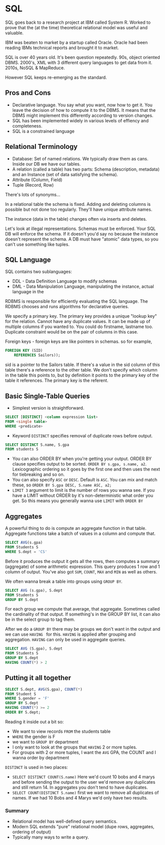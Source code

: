 # SQL

SQL goes back to a research project at IBM called System R. Worked to prove that the (at the time) theoretical relational model was useful and valuable.

IBM was beaten to market by a startup called Oracle. Oracle had been reading IBMs technical reports and brought it to market. 

SQL is over 40 years old. It's been question repeatedly. 90s, object oriented DBMS. 2000's, XML with 3 different query languages to get data from it. 2010s, NoSQL & MapReduce.

However SQL keeps re-emerging as the standard.

## Pros and Cons

- Declarative language. You say what you want, now how to get it. You leave the decision of how to compute it to the DBMS. It means that the DBMS might implement this differently according to version changes.
- SQL has been implemented widely in various levels of effiency and completeness.
- SQL is a constrained language

## Relational Terminology

- Database: Set of named relations. We typically draw them as cans. Inside our DB we have our tables.
- A relation (called a table) has two parts: Schema (description, metadata) and an Instance (set of data satisfying the schema).
- Attribute (Column, Field)
- Tuple (Record, Row)

There's lots of synonyms...

In a relational table the schema is fixed. Adding and deleting columns is possible but not done too regularly. They'll have unique attribute names.

The instance (data in the table) changes often via inserts and deletes.

Let's look at illegal representations. Schemas must be enforced. Your SQL DB will enforce the schema. If it doesn't you'd say no because the instance doesn't represent the schema. A DB must have "atomic" data types, so you can't use something like tuples.

## SQL Language

SQL contains two sublanguages:
- DDL - Data Definition Language to modify schemas
- DML - Data Manipulation Language, manipulating the instance, actual language in the

RDBMS is responsible for efficiently evaluating the SQL language. The RDBMS chooses and runs algorithms for declarative queries.

We specify a primary key. The primary key provides a unique "lookup key" for the relation. Cannot have any duplicate values. It can be made up of multiple columns if you wanted to. You could do firstname, lastname too. Duplicate constraint would be on the pair of columns in this case.

Foreign keys - foreign keys are like pointers in schemas. so for example,

```SQL
FOREIGN KEY (SID)
    REFERENCES Sailors));
```

sid is a pointer to the Sailors table. If there's a value in the sid column of this table there's a reference to the other table. We don't specify which column in the table this points to, but by definition it points to the primary key of the table it references. The primary key is the referent.

## Basic Single-Table Queries

- Simplest version is straightforward.

```SQL
SELECT [DISTINCT] <column expression list>
FROM <single table>
WHERE <predicate>
```

- Keyword `DISTINCT` specifies removal of duplicate rows before output. 

```SQL
SELECT DISTINCT S.name, S.gpa
FROM students S
```

- You can also ORDER BY when you're getting your output. ORDER BY clause specifies output to be sorted. `ORDER BY s.gpa, s.name, a2`. Lexicographic ordering so it goes by the first one and then uses the next for tiebreaking and so on.
- You can also specify `ASC` or `DESC`. Default is `ASC`. You can mix and match these, so `ORDER BY S.gpa DESC, S.name ASC, a2;`
- `LIMIT 3` argument to limit is the number of rows you wanna see. If you have a LIMIT without ORDER by it's non-deterministic what order you get. So this means you generally wanna use `LIMIT` with `ORDER BY`

## Aggregates

A powerful thing to do is compute an aggregate function in that table. Aggregate functions take a batch of values in a column and compute that. 

```SQL
SELECT AVG(s.gpa)
FROM Students S
WHERE S.dept = 'CS'
```

Before it produces the output it gets all the rows, then computes a summary (aggregate) of some arithmetic expression. This query produces 1 row and 1 column of output. You've also got `SUM`, `COUNT`, `MAX` and `MIN` as well as others.

We often wanna break a table into groups using `GROUP BY`. 
```SQL
SELECT AVG (s.gpa), S.dept
FROM Students S
GROUP BY S.dept
```

For each group we compute that average, that aggregate. Sometimes called the cardinality of that output. If something's in the GROUP BY list, it can also be in the select group to tag them.

After we do a `GROUP BY` there may be groups we don't want in the output and we can use `HAVING ` for this. `HAVING` is applied after grouping and aggregation. `HAVING` can only be used in aggregate queries. 

```SQL
SELECT AVG (S.gpa), S.dept
FROM Students S
GROUP BY S.dept
HAVING COUNT(*) > 2
```

## Putting it all together

```SQL
SELECT S.dept, AVG(S.gpa), COUNT(*)
FROM Student S
WHERE S.gender = 'F'
GROUP BY S.dept
HAVING COUNT(*) >= 2
ORDER BY S.dept;
```

Reading it inside out a bit so:
- We want to view records `FROM` the students table
- `WHERE` the gender is F
- we want to `GROUP BY` department
- I only want to look at the groups that `HAVING` 2 or more tuples.
- For groups with 2 or more tuples, I want the `AVG` GPA, the COUNT and I wanna order by department

`DISTINCT` is used in two places:

- `SELECT DISTINCT COUNT(S.name)` Here we'd count 10 bobs and 4 marys and before sending the output to the user we'd remove any duplicates and still return 14. In aggregates you don't tend to have duplicates.
- `SELECT COUNT(DISTINCT S.name)` first we want to remove all duplicates of names. If we had 10 Bobs and 4 Marys we'd only have two results.

### Summary

- Relational model has well-defined query semantics.
- Modern SQL extends "pure" relational model (dupe rows, aggregates, ordering of output)
- Typically many ways to write a query.